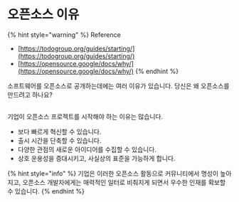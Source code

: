 # 오픈소스 이유

{% hint style="warning" %}
Reference

* [https://todogroup.org/guides/starting/](https://todogroup.org/guides/starting/)
* [https://opensource.google/docs/why/](https://opensource.google/docs/why/)
{% endhint %}

소프트웨어를 오픈소스로 공개하는데에는 여러 이유가 있습니다. 당신은 왜 오픈소스를 만드려고 하나요? 

## 

기업이 오픈소스 프로젝트를 시작해야 하는 이유는 많습니다.

* 보다 빠르게 혁신할 수 있습니다.
* 출시 시간을 단축할 수 있습니다.
* 다양한 관점의 새로운 아이디어를 수집할 수 있습니다.
* 상호 운용성을 증대시키고, 사실상의 표준을 가능하게 합니다.

{% hint style="info" %}
기업은 이러한 오픈소스 활동으로 커뮤니티에서 명성이 높아지고, 오픈소스 개발자에게는 매력적인 일터로 비춰지게 되면서 우수한 인재를 확보할 수 있습니다. 
{% endhint %}

